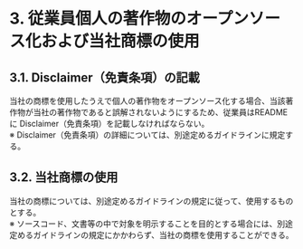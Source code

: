# 3. 従業員個人の著作物のオープンソース化および当社商標の使用

## 3.1. Disclaimer（免責条項）の記載
当社の商標を使用したうえで個人の著作物をオープンソース化する場合、当該著作物が当社の著作物であると誤解されないようにするため、従業員はREADME に Disclaimer（免責条項）を記載しなければならない。  
※ Disclaimer（免責条項）の詳細については、別途定めるガイドラインに規定する。

## 3.2. 当社商標の使用
当社の商標については、別途定めるガイドラインの規定に従って、使用するものとする。  
※ ソースコード、文書等の中で対象を明示することを目的とする場合には、別途定めるガイドラインの規定にかかわらず、当社の商標を使用することができる。
